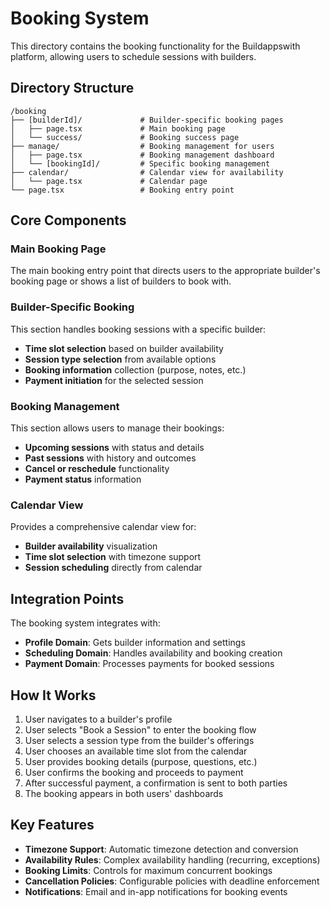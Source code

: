 # Booking System

This directory contains the booking functionality for the Buildappswith platform, allowing users to schedule sessions with builders.

## Directory Structure

```
/booking
├── [builderId]/             # Builder-specific booking pages
│   ├── page.tsx             # Main booking page
│   └── success/             # Booking success page
├── manage/                  # Booking management for users
│   ├── page.tsx             # Booking management dashboard
│   └── [bookingId]/         # Specific booking management
├── calendar/                # Calendar view for availability
│   └── page.tsx             # Calendar page
└── page.tsx                 # Booking entry point
```

## Core Components

### Main Booking Page

The main booking entry point that directs users to the appropriate builder's booking page or shows a list of builders to book with.

### Builder-Specific Booking

This section handles booking sessions with a specific builder:

- **Time slot selection** based on builder availability
- **Session type selection** from available options
- **Booking information** collection (purpose, notes, etc.)
- **Payment initiation** for the selected session

### Booking Management

This section allows users to manage their bookings:

- **Upcoming sessions** with status and details
- **Past sessions** with history and outcomes
- **Cancel or reschedule** functionality
- **Payment status** information

### Calendar View

Provides a comprehensive calendar view for:

- **Builder availability** visualization
- **Time slot selection** with timezone support
- **Session scheduling** directly from calendar

## Integration Points

The booking system integrates with:

- **Profile Domain**: Gets builder information and settings
- **Scheduling Domain**: Handles availability and booking creation
- **Payment Domain**: Processes payments for booked sessions

## How It Works

1. User navigates to a builder's profile
2. User selects "Book a Session" to enter the booking flow
3. User selects a session type from the builder's offerings
4. User chooses an available time slot from the calendar
5. User provides booking details (purpose, questions, etc.)
6. User confirms the booking and proceeds to payment
7. After successful payment, a confirmation is sent to both parties
8. The booking appears in both users' dashboards

## Key Features

- **Timezone Support**: Automatic timezone detection and conversion
- **Availability Rules**: Complex availability handling (recurring, exceptions)
- **Booking Limits**: Controls for maximum concurrent bookings
- **Cancellation Policies**: Configurable policies with deadline enforcement
- **Notifications**: Email and in-app notifications for booking events
